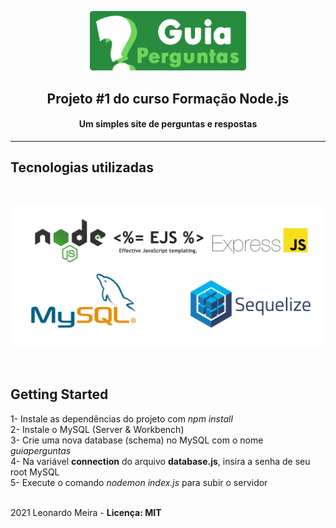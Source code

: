 <p align="center"><img src="./public/img/readme/readme-logo.png" width="250"></p>

<h2 align="center">Projeto #1 do curso Formação Node.js</h2>
<h4 align="center">Um simples site de perguntas e respostas</h4>

<hr>

## <strong>Tecnologias utilizadas</strong>
<br>
<p align="center"><img src="./public/img/readme/technologies.png"></p>
<br>

## <strong>Getting Started</strong> <br>

1- Instale as dependências do projeto com *npm install*<br>
2- Instale o MySQL (Server & Workbench)<br>
3- Crie uma nova database (schema) no MySQL com o nome *guiaperguntas*<br>
4- Na variável **connection** do arquivo **database.js**, insira a senha de seu root MySQL<br>
5- Execute o comando *nodemon index.js* para subir o servidor<br>
<br>

2021 Leonardo Meira - <strong>Licença: MIT</strong>
